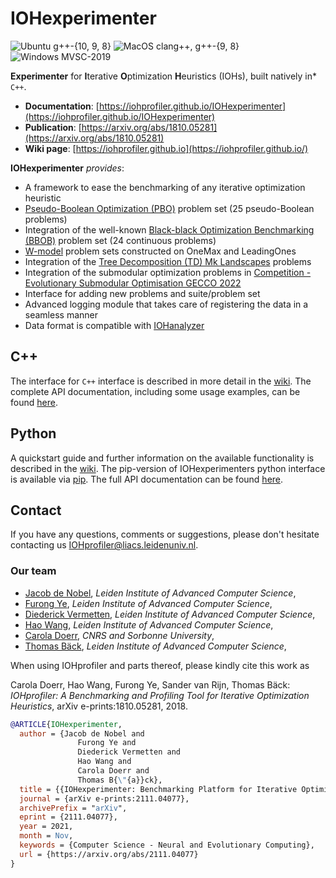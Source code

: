 # IOHexperimenter

![Ubuntu g++-{10, 9, 8}](https://github.com/IOHprofiler/IOHexperimenter/workflows/Ubuntu/badge.svg)
![MacOS clang++, g++-{9, 8}](https://github.com/IOHprofiler/IOHexperimenter/workflows/MacOS/badge.svg)
![Windows MVSC-2019](https://github.com/IOHprofiler/IOHexperimenter/workflows/Windows/badge.svg)

**Experimenter** for **I**terative **O**ptimization **H**euristics (IOHs), built natively in* `C++`.

* **Documentation**: [https://iohprofiler.github.io/IOHexperimenter](https://iohprofiler.github.io/IOHexperimenter)
* **Publication**: [https://arxiv.org/abs/1810.05281](https://arxiv.org/abs/1810.05281)
* **Wiki page**: [https://iohprofiler.github.io](https://iohprofiler.github.io/)

**IOHexperimenter** *provides*:

*   A framework to ease the benchmarking of any iterative optimization heuristic
*   [Pseudo-Boolean Optimization (PBO)](https://iohprofiler.github.io/IOHproblem/) problem set (25 pseudo-Boolean problems)
*   Integration of the well-known [Black-black Optimization Benchmarking (BBOB)](https://github.com/numbbo/coco) problem set (24 continuous problems)
*   [W-model](https://dl.acm.org/doi/abs/10.1145/3205651.3208240?casa_token=S4U_Pi9f6MwAAAAA:U9ztNTPwmupT8K3GamWZfBL7-8fqjxPtr_kprv51vdwA-REsp0EyOFGa99BtbANb0XbqyrVg795hIw) problem sets constructed on OneMax and LeadingOnes
*   Integration of the [Tree Decomposition (TD) Mk Landscapes](https://github.com/tobiasvandriessel/problem-generator) problems
*   Integration of the submodular optimization problems in [Competition - Evolutionary Submodular Optimisation GECCO 2022](https://cs.adelaide.edu.au/~optlog/CompetitionESO2022.php)
*   Interface for adding new problems and suite/problem set
*   Advanced logging module that takes care of registering the data in a seamless manner
*   Data format is compatible with [IOHanalyzer](https://github.com/IOHprofiler/IOHanalyzer)

## C++

The interface for `C++` interface is described in more detail in the [wiki](https://iohprofiler.github.io/IOHexp/Cpp/). The complete API documentation, including some usage examples, can be found [here](https://iohprofiler.github.io/IOHexperimenter/cpp).

## Python

A quickstart guide and further information on the available functionality is described in the [wiki](https://iohprofiler.github.io/IOHexp/python/). The pip-version of IOHexperimenters python interface is available via [pip](https://pypi.org/project/ioh).
The full API documentation can be found [here](https://iohprofiler.github.io/IOHexperimenter/python). 

## Contact

If you have any questions, comments or suggestions, please don't hesitate contacting us <IOHprofiler@liacs.leidenuniv.nl>.

### Our team

* [Jacob de Nobel](https://www.universiteitleiden.nl/en/staffmembers/jacob-de-nobel), *Leiden Institute of Advanced Computer Science*,
* [Furong Ye](https://www.universiteitleiden.nl/en/staffmembers/furong-ye#tab-1), *Leiden Institute of Advanced Computer Science*,
* [Diederick Vermetten](https://www.universiteitleiden.nl/en/staffmembers/diederick-vermetten#tab-1), *Leiden Institute of Advanced Computer Science*,
* [Hao Wang](https://www.universiteitleiden.nl/en/staffmembers/hao-wang#tab-1), *Leiden Institute of Advanced Computer Science*,
* [Carola Doerr](http://www-desir.lip6.fr/~doerr/), *CNRS and Sorbonne University*,
* [Thomas Bäck](https://www.universiteitleiden.nl/en/staffmembers/thomas-back#tab-1), *Leiden Institute of Advanced Computer Science*,

When using IOHprofiler and parts thereof, please kindly cite this work as

Carola Doerr, Hao Wang, Furong Ye, Sander van Rijn, Thomas Bäck: *IOHprofiler: A Benchmarking and Profiling Tool for Iterative Optimization Heuristics*, arXiv e-prints:1810.05281, 2018.

```bibtex
@ARTICLE{IOHexperimenter,
  author = {Jacob de Nobel and
               Furong Ye and
               Diederick Vermetten and
               Hao Wang and
               Carola Doerr and
               Thomas B{\"{a}}ck},
  title = {{IOHexperimenter: Benchmarking Platform for Iterative Optimization Heuristics}},
  journal = {arXiv e-prints:2111.04077},
  archivePrefix = "arXiv",
  eprint = {2111.04077},
  year = 2021,
  month = Nov,
  keywords = {Computer Science - Neural and Evolutionary Computing},
  url = {https://arxiv.org/abs/2111.04077}
}
```
